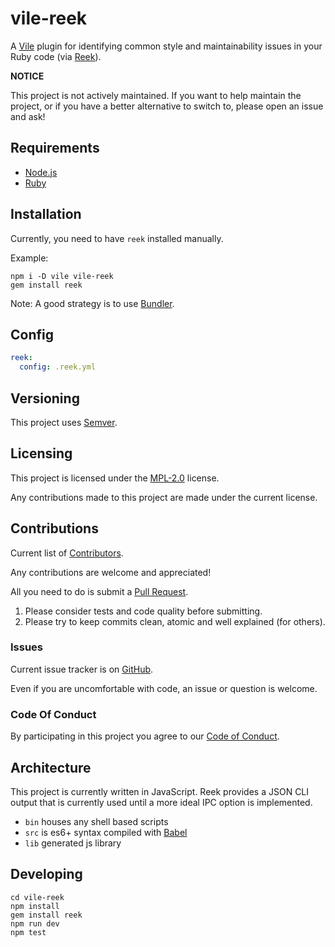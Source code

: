 # vile-reek

A [Vile](https://vile.io) plugin for identifying common style and
maintainability issues in your Ruby code (via [Reek](https://github.com/troessner/Reek)).

**NOTICE**

This project is not actively maintained.
If you want to help maintain the project, or if you have a better
alternative to switch to, please open an issue and ask!

## Requirements

- [Node.js](http://nodejs.org)
- [Ruby](http://ruby-lang.org)

## Installation

Currently, you need to have `reek` installed manually.

Example:

    npm i -D vile vile-reek
    gem install reek

Note: A good strategy is to use [Bundler](http://bundler.io).

## Config

```yaml
reek:
  config: .reek.yml
```

## Versioning

This project uses [Semver](http://semver.org).

## Licensing

This project is licensed under the [MPL-2.0](LICENSE) license.

Any contributions made to this project are made under the current license.

## Contributions

Current list of [Contributors](https://github.com/forthright/vile-reek/graphs/contributors).

Any contributions are welcome and appreciated!

All you need to do is submit a [Pull Request](https://github.com/forthright/vile-reek/pulls).

1. Please consider tests and code quality before submitting.
2. Please try to keep commits clean, atomic and well explained (for others).

### Issues

Current issue tracker is on [GitHub](https://github.com/forthright/vile-reek/issues).

Even if you are uncomfortable with code, an issue or question is welcome.

### Code Of Conduct

By participating in this project you agree to our [Code of Conduct](CODE_OF_CONDUCT.md).

## Architecture

This project is currently written in JavaScript. Reek provides
a JSON CLI output that is currently used until a more ideal
IPC option is implemented.

- `bin` houses any shell based scripts
- `src` is es6+ syntax compiled with [Babel](https://babeljs.io)
- `lib` generated js library

## Developing

    cd vile-reek
    npm install
    gem install reek
    npm run dev
    npm test
